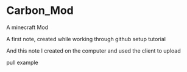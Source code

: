 # Carbon_Mod
A minecraft Mod 

A first note, created while working through github setup tutorial 

And this note I created on the computer and used the client to upload


pull example